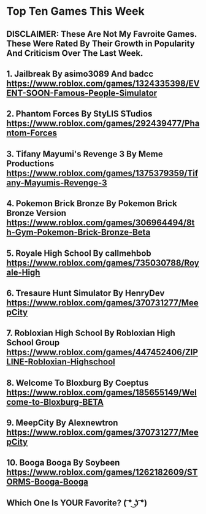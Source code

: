 # Top Ten Games This Week

## DISCLAIMER: These Are Not My Favroite Games. These Were Rated By Their Growth in Popularity And Criticism Over The Last Week.

## 1. Jailbreak By asimo3089 And badcc https://www.roblox.com/games/1324335398/EVENT-SOON-Famous-People-Simulator

## 2. Phantom Forces By StyLIS STudios https://www.roblox.com/games/292439477/Phantom-Forces

## 3. Tifany Mayumi's Revenge 3 By Meme Productions https://www.roblox.com/games/1375379359/Tifany-Mayumis-Revenge-3

## 4. Pokemon Brick Bronze By Pokemon Brick Bronze Version https://www.roblox.com/games/306964494/8th-Gym-Pokemon-Brick-Bronze-Beta

## 5. Royale High School By callmehbob https://www.roblox.com/games/735030788/Royale-High

## 6. Tresaure Hunt Simulator By HenryDev https://www.roblox.com/games/370731277/MeepCity

## 7. Robloxian High School By Robloxian High School Group https://www.roblox.com/games/447452406/ZIPLINE-Robloxian-Highschool

## 8. Welcome To Bloxburg By Coeptus https://www.roblox.com/games/185655149/Welcome-to-Bloxburg-BETA

## 9. MeepCity By Alexnewtron https://www.roblox.com/games/370731277/MeepCity

## 10. Booga Booga By Soybeen https://www.roblox.com/games/1262182609/STORMS-Booga-Booga

## Which One Is YOUR Favorite? ( ͡° ͜ʖ ͡°)

